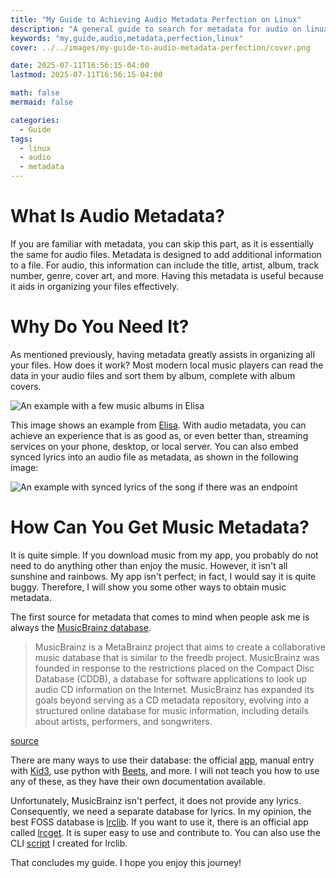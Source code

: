 ```yaml
---
title: "My Guide to Achieving Audio Metadata Perfection on Linux"
description: "A general guide to search for metadata for audio on linux"
keywords: "my,guide,audio,metadata,perfection,linux"
cover: ../../images/my-guide-to-audio-metadata-perfection/cover.png

date: 2025-07-11T16:56:15-04:00
lastmod: 2025-07-11T16:56:15-04:00

math: false
mermaid: false

categories:
  - Guide
tags:
  - linux
  - audio
  - metadata
---
```


# What Is Audio Metadata?

If you are familiar with metadata, you can skip this part, as it is essentially the same for audio files. Metadata is designed to add additional information to a file. For audio, this information can include the title, artist, album, track number, genre, cover art, and more. Having this metadata is useful because it aids in organizing your files effectively.

# Why Do You Need It?

As mentioned previously, having metadata greatly assists in organizing all your files. How does it work? Most modern local music players can read the data in your audio files and sort them by album, complete with album covers.

![An example with a few music albums in Elisa](../../images/my-guide-to-audio-metadata-perfection/my-guide-to-audio-metadata-perfection-1.png)

This image shows an example from [Elisa](https://apps.kde.org/elisa/). With audio metadata, you can achieve an experience that is as good as, or even better than, streaming services on your phone, desktop, or local server. You can also embed synced lyrics into an audio file as metadata, as shown in the following image:

![An example with synced lyrics of the song if there was an endpoint](../../images/my-guide-to-audio-metadata-perfection/my-guide-to-audio-metadata-perfection-2.png)

# How Can You Get Music Metadata?

It is quite simple. If you download music from my app, you probably do not need to do anything other than enjoy the music. However, it isn't all sunshine and rainbows. My app isn't perfect; in fact, I would say it is quite buggy. Therefore, I will show you some other ways to obtain music metadata.

The first source for metadata that comes to mind when people ask me is always the [MusicBrainz database](http://musicbrainz.org/).

> MusicBrainz is a MetaBrainz project that aims to create a collaborative music database that is similar to the freedb project. MusicBrainz was founded in response to the restrictions placed on the Compact Disc Database (CDDB), a database for software applications to look up audio CD information on the Internet. MusicBrainz has expanded its goals beyond serving as a CD metadata repository, evolving into a structured online database for music information, including details about artists, performers, and songwriters.

[source](https://en.wikipedia.org/wiki/MusicBrainz)

There are many ways to use their database: the official [app](https://picard.musicbrainz.org/), manual entry with [Kid3](https://kid3.kde.org/), use python with [Beets](https://beets.io/), and more. I will not teach you how to use any of these, as they have their own documentation available.

Unfortunately, MusicBrainz isn't perfect, it does not provide any lyrics. Consequently, we need a separate database for lyrics. In my opinion, the best FOSS database is [lrclib](https://lrclib.net/). If you want to use it, there is an official app called [lrcget](https://github.com/tranxuanthang/lrcget). It is super easy to use and contribute to. You can also use the CLI [script](https://github.com/musdx/lyric-adder) I created for lrclib.

That concludes my guide. I hope you enjoy this journey!

